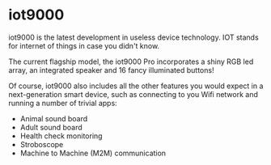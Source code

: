 iot9000
=======

iot9000 is the latest development in useless device technology. IOT stands for
internet of things in case you didn't know.

The current flagship model, the iot9000 Pro incorporates a shiny RGB led array,
an integrated speaker and 16 fancy illuminated buttons! 

Of course, iot9000 also includes all the other features you would expect in a
next-generation smart device, such as connecting to you Wifi network and running
a number of trivial apps:

   - Animal sound board
   - Adult sound board
   - Health check monitoring
   - Stroboscope
   - Machine to Machine (M2M) communication
